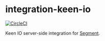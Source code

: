 # integration-keen-io

[![CircleCI](https://circleci.com/gh/segment-integrations/integration-keen-io.svg?style=shield&circle-token=44efc72b341decad9ebaab868c758e9474313b78)](https://circleci.com/gh/segment-integrations/integration-keen-io)
  
Keen IO server-side integration for [Segment](https://segment.com).
